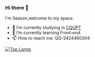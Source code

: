 ### Hi there 👋
I'm Season,welcome to my space.
- 🔭 I’m currently studying in [CQUPT](http://www.cqupt.edu.cn/)
- 🌱 I’m currently learning Front-end.
- 📫 How to reach me: QQ-2424460304

[![Top Langs](https://github-readme-stats.vercel.app/api/top-langs/?username=seasonHL&layout=compact&hide=html,css)](https://github.com/anuraghazra/github-readme-stats)

<!--
[![Anurag's GitHub stats](https://github-readme-stats.vercel.app/api?username=seasonHL)](https://github.com/anuraghazra/github-readme-stats)
-->

<!--
**seasonHL/seasonHL** is a ✨ _special_ ✨ repository because its `README.md` (this file) appears on your GitHub profile.

Here are some ideas to get you started:

- 🔭 I’m currently working on ...
- 🌱 I’m currently learning ...
- 👯 I’m looking to collaborate on ...
- 🤔 I’m looking for help with ...
- 💬 Ask me about ...
- 📫 How to reach me: ...
- 😄 Pronouns: ...
- ⚡ Fun fact: ...
-->
